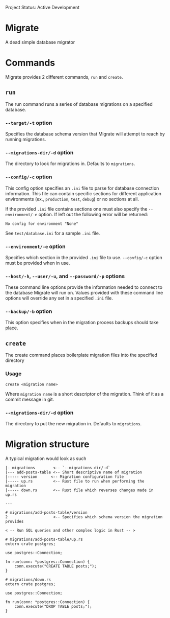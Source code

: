 Project Status: Active Development
# Migrate
A dead simple database migrator

# Commands
Migrate provides 2 different commands, `run` and `create`.

## `run`
The run command runs a series of database migrations on a specified database.

### `--target/-t` option
Specifies the database schema version that Migrate will attempt to reach by running migrations.

### `--migrations-dir/-d` option
The directory to look for migrations in. Defaults to `migrations`.

### `--config/-c` option
This config option specifies an `.ini` file to parse for database connection information. This file can contain specific
sections for different application environments (ex., `production`, `test`, `debug`) or no sections at all.

If the provided `.ini` file contains sections one must also specify the `--environment/-e` option. If left out the
following error will be returned:

```
No config for environment "None"
```

See `test/database.ini` for a sample `.ini` file.

### `--environment/-e` option
Specifies which section in the provided `.ini` file to use.
`--config/-c` option must be provided when in use.

### `--host/-h`, `--user/-u`, and `--password/-p` options
These command line options provide the information needed to connect to the database Migrate will run on.
Values provided with these command line options will override any set in a specified `.ini` file.

### `--backup/-b` option
This option specifies when in the migration process backups should take place.

## `create`
The create command places boilerplate migration files into the specified directory

### Usage
```
create <migration name>
```
Where `migration name` is a short descriptor of the migration. Think of it as a commit message in git.

### `--migrations-dir/-d` option
The directory to put the new migration in. Defaults to `migrations`.

# Migration structure
A typical migration would look as such

```
|- migrations        <-- `--migrations-dir/-d`
|--- add-posts-table <-- Short descriptive name of migration
|----- version      <-- Migration configuration file
|----- up.rs         <-- Rust file to run when performing the migration
|----- down.rs       <-- Rust file which reverses changes made in up.rs

---

# migrations/add-posts-table/version
2                    <-- Specifies which schema version the migration provides

< -- Run SQL queries and other complex logic in Rust -- >

# migrations/add-posts-table/up.rs
extern crate postgres;

use postgres::Connection;

fn run(conn: *postgres::Connection) {
	conn.execute("CREATE TABLE posts;");
}

# migrations/down.rs
extern crate postgres;

use postgres::Connection;

fn run(conn: *postgres::Connection) {
    conn.execute("DROP TABLE posts;");
}
```

